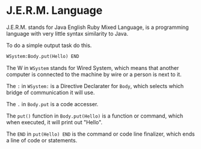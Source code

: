 # J.E.R.M. Language
J.E.R.M. stands for Java English Ruby Mixed Language, is a programming language with very little syntax similarity to Java.

To do a simple output task do this.

```python
WSystem:Body.put(Hello) END
```
The W in `WSystem` stands for Wired System, which means that another computer is connected to the machine by wire or a person is next to it.

The `:` in `WSystem:` is a Directive Declarater for `Body`, which selects which bridge of communication it will use.

The `.` in `Body.put` is a code accesser.

The `put()` function in `Body.put(Hello)` is a function or command, which when executed, it will print out "Hello".

The `END` in `put(Hello) END` is the command or code line finalizer, which ends a line of code or statements.

